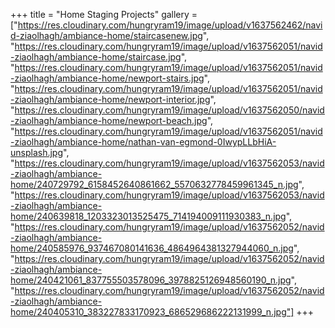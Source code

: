 +++
title = "Home Staging Projects"
gallery = ["https://res.cloudinary.com/hungryram19/image/upload/v1637562462/navid-ziaolhagh/ambiance-home/staircasenew.jpg", "https://res.cloudinary.com/hungryram19/image/upload/v1637562051/navid-ziaolhagh/ambiance-home/staircase.jpg", "https://res.cloudinary.com/hungryram19/image/upload/v1637562051/navid-ziaolhagh/ambiance-home/newport-stairs.jpg", "https://res.cloudinary.com/hungryram19/image/upload/v1637562051/navid-ziaolhagh/ambiance-home/newport-interior.jpg", "https://res.cloudinary.com/hungryram19/image/upload/v1637562050/navid-ziaolhagh/ambiance-home/newport-beach.jpg", "https://res.cloudinary.com/hungryram19/image/upload/v1637562051/navid-ziaolhagh/ambiance-home/nathan-van-egmond-0IwypLLbHiA-unsplash.jpg", "https://res.cloudinary.com/hungryram19/image/upload/v1637562053/navid-ziaolhagh/ambiance-home/240729792_6158452640861662_5570632778459961345_n.jpg", "https://res.cloudinary.com/hungryram19/image/upload/v1637562053/navid-ziaolhagh/ambiance-home/240639818_1203323013525475_714194009111930383_n.jpg", "https://res.cloudinary.com/hungryram19/image/upload/v1637562052/navid-ziaolhagh/ambiance-home/240585976_937467080141636_4864964381327944060_n.jpg", "https://res.cloudinary.com/hungryram19/image/upload/v1637562052/navid-ziaolhagh/ambiance-home/240421061_837755503578096_3978825126948560190_n.jpg", "https://res.cloudinary.com/hungryram19/image/upload/v1637562052/navid-ziaolhagh/ambiance-home/240405310_383227833170923_686529686222131999_n.jpg"]
+++